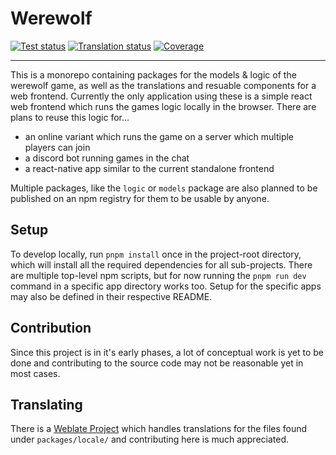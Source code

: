 [TRANSLATE]: https://weblate.macarena.ceo/engage/werewolf

# Werewolf

[![Test status](https://github.com/PssbleTrngle/Werewolf/actions/workflows/test.yml/badge.svg?branch=main)](https://github.com/PssbleTrngle/Werewolf/actions/workflows/test.yml)
[![Translation status](https://weblate.macarena.ceo/widget/werewolf/common/svg-badge.svg)][TRANSLATE]
[![Coverage](https://sonar.somethingcatchy.net/api/project_badges/measure?project=werewolf&metric=coverage&token=sqb_385be0ef3dd33d42a86ed5a323201f315e1ce70d)](https://sonar.somethingcatchy.net/dashboard?id=werewolf)

---

This is a monorepo containing packages for the models & logic of the werewolf game, as well as the translations and resuable components for a web frontend.
Currently the only application using these is a simple react web frontend which runs the games logic locally in the browser. There are plans to reuse this logic for...

- an online variant which runs the game on a server which multiple players can join
- a discord bot running games in the chat
- a react-native app similar to the current standalone frontend

Multiple packages, like the `logic` or `models` package are also planned to be published on an npm registry for them to be usable by anyone.

## Setup

To develop locally, run `pnpm install` once in the project-root directory, which will install all the required dependencies for all sub-projects.
There are multiple top-level npm scripts, but for now running the `pnpm run dev` command in a specific app directory works too.
Setup for the specific apps may also be defined in their respective README.

## Contribution

Since this project is in it's early phases, a lot of conceptual work is yet to be done and contributing to the source code may not be reasonable yet in most cases.

## Translating

There is a [Weblate Project][TRANSLATE] which handles translations for the files found under `packages/locale/` and contributing here is much appreciated.
